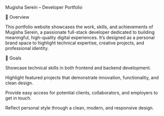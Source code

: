 Mugisha Serein – Developer Portfolio

🚀 Overview

This portfolio website showcases the work, skills, and achievements of Mugisha Serein, 
a passionate full-stack developer dedicated to building meaningful, 
high-quality digital experiences. 
It’s designed as a personal brand space to highlight technical expertise, creative projects, and professional identity.

🎯 Goals

Showcase technical skills in both frontend and backend development.

Highlight featured projects that demonstrate innovation, functionality, and clean design.

Provide easy access for potential clients, collaborators, and employers to get in touch.

Reflect personal style through a clean, modern, and responsive design.

